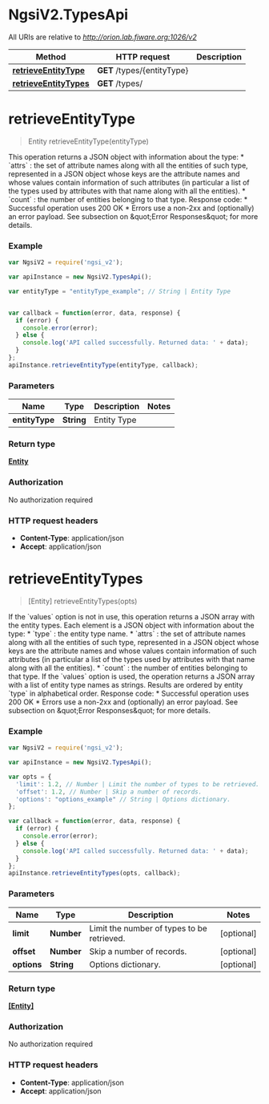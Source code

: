 # NgsiV2.TypesApi

All URIs are relative to *http://orion.lab.fiware.org:1026/v2*

Method | HTTP request | Description
------------- | ------------- | -------------
[**retrieveEntityType**](TypesApi.md#retrieveEntityType) | **GET** /types/{entityType} | 
[**retrieveEntityTypes**](TypesApi.md#retrieveEntityTypes) | **GET** /types/ | 


<a name="retrieveEntityType"></a>
# **retrieveEntityType**
> Entity retrieveEntityType(entityType)



This operation returns a JSON object with information about the type: * &#x60;attrs&#x60; : the set of attribute names along with all the entities of such type, represented in   a JSON object whose keys are the attribute names and whose values contain information of such   attributes (in particular a list of the types used by attributes with that name along with all the   entities). * &#x60;count&#x60; : the number of entities belonging to that type. Response code: * Successful operation uses 200 OK * Errors use a non-2xx and (optionally) an error payload. See subsection on \&quot;Error Responses\&quot; for   more details.

### Example
```javascript
var NgsiV2 = require('ngsi_v2');

var apiInstance = new NgsiV2.TypesApi();

var entityType = "entityType_example"; // String | Entity Type


var callback = function(error, data, response) {
  if (error) {
    console.error(error);
  } else {
    console.log('API called successfully. Returned data: ' + data);
  }
};
apiInstance.retrieveEntityType(entityType, callback);
```

### Parameters

Name | Type | Description  | Notes
------------- | ------------- | ------------- | -------------
 **entityType** | **String**| Entity Type | 

### Return type

[**Entity**](Entity.md)

### Authorization

No authorization required

### HTTP request headers

 - **Content-Type**: application/json
 - **Accept**: application/json

<a name="retrieveEntityTypes"></a>
# **retrieveEntityTypes**
> [Entity] retrieveEntityTypes(opts)



If the &#x60;values&#x60; option is not in use, this operation returns a JSON array with the entity types. Each element is a JSON object with information about the type: * &#x60;type&#x60; : the entity type name. * &#x60;attrs&#x60; : the set of attribute names along with all the entities of such type, represented in   a JSON object whose keys are the attribute names and whose values contain information of such   attributes (in particular a list of the types used by attributes with that name along with all the   entities). * &#x60;count&#x60; : the number of entities belonging to that type. If the &#x60;values&#x60; option is used, the operation returns a JSON array with a list of entity type names as strings. Results are ordered by entity &#x60;type&#x60; in alphabetical order. Response code: * Successful operation uses 200 OK * Errors use a non-2xx and (optionally) an error payload. See subsection on \&quot;Error Responses\&quot; for   more details.

### Example
```javascript
var NgsiV2 = require('ngsi_v2');

var apiInstance = new NgsiV2.TypesApi();

var opts = { 
  'limit': 1.2, // Number | Limit the number of types to be retrieved.
  'offset': 1.2, // Number | Skip a number of records.
  'options': "options_example" // String | Options dictionary.
};

var callback = function(error, data, response) {
  if (error) {
    console.error(error);
  } else {
    console.log('API called successfully. Returned data: ' + data);
  }
};
apiInstance.retrieveEntityTypes(opts, callback);
```

### Parameters

Name | Type | Description  | Notes
------------- | ------------- | ------------- | -------------
 **limit** | **Number**| Limit the number of types to be retrieved. | [optional] 
 **offset** | **Number**| Skip a number of records. | [optional] 
 **options** | **String**| Options dictionary. | [optional] 

### Return type

[**[Entity]**](Entity.md)

### Authorization

No authorization required

### HTTP request headers

 - **Content-Type**: application/json
 - **Accept**: application/json

